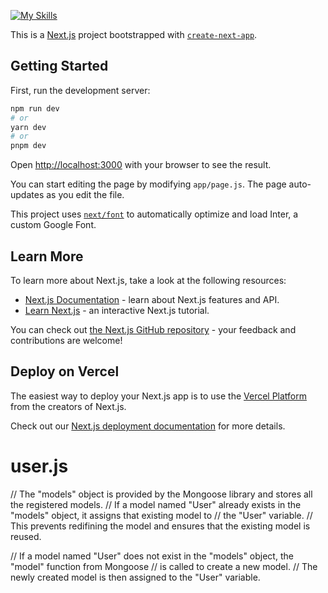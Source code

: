 [![My Skills](https://skillicons.dev/icons?i=vscode,js,ts,html,tailwind,css,mongodb,docker,figma,react,next,nodejs,cloudflare,workers)](https://skillicons.dev)

This is a [Next.js](https://nextjs.org/) project bootstrapped with [`create-next-app`](https://github.com/vercel/next.js/tree/canary/packages/create-next-app).

## Getting Started

First, run the development server:

```bash
npm run dev
# or
yarn dev
# or
pnpm dev
```

Open [http://localhost:3000](http://localhost:3000) with your browser to see the result.

You can start editing the page by modifying `app/page.js`. The page auto-updates as you edit the file.

This project uses [`next/font`](https://nextjs.org/docs/basic-features/font-optimization) to automatically optimize and load Inter, a custom Google Font.

## Learn More

To learn more about Next.js, take a look at the following resources:

- [Next.js Documentation](https://nextjs.org/docs) - learn about Next.js features and API.
- [Learn Next.js](https://nextjs.org/learn) - an interactive Next.js tutorial.

You can check out [the Next.js GitHub repository](https://github.com/vercel/next.js/) - your feedback and contributions are welcome!

## Deploy on Vercel

The easiest way to deploy your Next.js app is to use the [Vercel Platform](https://vercel.com/new?utm_medium=default-template&filter=next.js&utm_source=create-next-app&utm_campaign=create-next-app-readme) from the creators of Next.js.

Check out our [Next.js deployment documentation](https://nextjs.org/docs/deployment) for more details.

# user.js 
// The "models" object is provided by the Mongoose library and stores all the registered models. 
// If a model named "User" already exists in the "models" object, it assigns that existing model to 
// the "User" variable. 
// This prevents redifining the model and ensures that the existing model is reused. 

// If a model named "User" does not exist in the "models" object, the "model" function from Mongoose
// is called to create a new model. 
// The newly created model is then assigned to the "User" variable.
